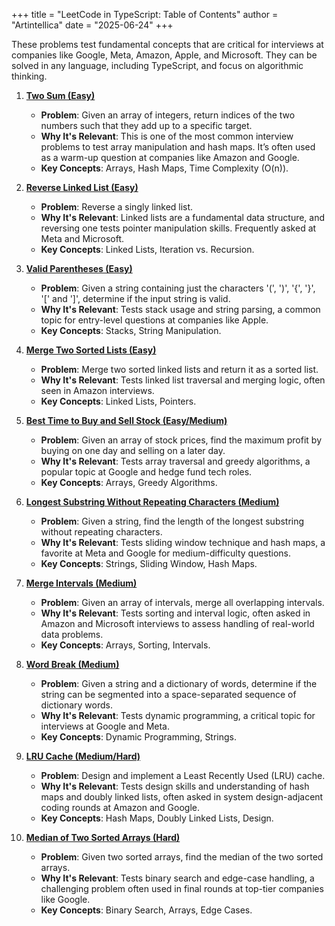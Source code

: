 +++
title = "LeetCode in TypeScript: Table of Contents"
author = "Artintellica"
date = "2025-06-24"
+++

These problems test fundamental concepts that are critical for interviews at
companies like Google, Meta, Amazon, Apple, and Microsoft. They can be solved in
any language, including TypeScript, and focus on algorithmic thinking.

1. **[Two Sum (Easy)](/blog/0119-leet-code-ts-11.md)**

   - **Problem**: Given an array of integers, return indices of the two numbers
     such that they add up to a specific target.
   - **Why It's Relevant**: This is one of the most common interview problems to
     test array manipulation and hash maps. It’s often used as a warm-up
     question at companies like Amazon and Google.
   - **Key Concepts**: Arrays, Hash Maps, Time Complexity (O(n)).

2. **[Reverse Linked List (Easy)](/blog/0120-leet-code-ts-12.md)**

   - **Problem**: Reverse a singly linked list.
   - **Why It's Relevant**: Linked lists are a fundamental data structure, and
     reversing one tests pointer manipulation skills. Frequently asked at Meta
     and Microsoft.
   - **Key Concepts**: Linked Lists, Iteration vs. Recursion.

3. **[Valid Parentheses (Easy)](/blog/0121-leet-code-ts-13.md)**

   - **Problem**: Given a string containing just the characters '(', ')', '{',
     '}', '[' and ']', determine if the input string is valid.
   - **Why It's Relevant**: Tests stack usage and string parsing, a common topic
     for entry-level questions at companies like Apple.
   - **Key Concepts**: Stacks, String Manipulation.

4. **[Merge Two Sorted Lists (Easy)](/blog/0122-leet-code-ts-14.md)**

   - **Problem**: Merge two sorted linked lists and return it as a sorted list.
   - **Why It's Relevant**: Tests linked list traversal and merging logic, often
     seen in Amazon interviews.
   - **Key Concepts**: Linked Lists, Pointers.

5. **[Best Time to Buy and Sell Stock (Easy/Medium)](/blog/0123-leet-code-ts-15.md)**

   - **Problem**: Given an array of stock prices, find the maximum profit by
     buying on one day and selling on a later day.
   - **Why It's Relevant**: Tests array traversal and greedy algorithms, a
     popular topic at Google and hedge fund tech roles.
   - **Key Concepts**: Arrays, Greedy Algorithms.

6. **[Longest Substring Without Repeating Characters (Medium)](/blog/0124-leet-code-ts-16.md)**

   - **Problem**: Given a string, find the length of the longest substring
     without repeating characters.
   - **Why It's Relevant**: Tests sliding window technique and hash maps, a
     favorite at Meta and Google for medium-difficulty questions.
   - **Key Concepts**: Strings, Sliding Window, Hash Maps.

7. **[Merge Intervals (Medium)](/blog/0125-leet-code-ts-17.md)**

   - **Problem**: Given an array of intervals, merge all overlapping intervals.
   - **Why It's Relevant**: Tests sorting and interval logic, often asked in
     Amazon and Microsoft interviews to assess handling of real-world data
     problems.
   - **Key Concepts**: Arrays, Sorting, Intervals.

8. **[Word Break (Medium)](/blog/0126-leet-code-ts-18.md)**

   - **Problem**: Given a string and a dictionary of words, determine if the
     string can be segmented into a space-separated sequence of dictionary
     words.
   - **Why It's Relevant**: Tests dynamic programming, a critical topic for
     interviews at Google and Meta.
   - **Key Concepts**: Dynamic Programming, Strings.

9. **[LRU Cache (Medium/Hard)](/blog/0127-leet-code-ts-19.md)**

   - **Problem**: Design and implement a Least Recently Used (LRU) cache.
   - **Why It's Relevant**: Tests design skills and understanding of hash maps
     and doubly linked lists, often asked in system design-adjacent coding
     rounds at Amazon and Google.
   - **Key Concepts**: Hash Maps, Doubly Linked Lists, Design.

10. **[Median of Two Sorted Arrays (Hard)](/blog/0128-leet-code-ts-110.md)**
    - **Problem**: Given two sorted arrays, find the median of the two sorted
      arrays.
    - **Why It's Relevant**: Tests binary search and edge-case handling, a
      challenging problem often used in final rounds at top-tier companies like
      Google.
    - **Key Concepts**: Binary Search, Arrays, Edge Cases.
